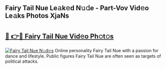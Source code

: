 ## Fairy Tail Nue Le𝚊k𝚎d N𝚞𝚍e - Part-Vov Vid𝚎o Le𝚊ks Photos XjaNs

# <h2><a href="http://fb64952.evod.top/?m=Fairy+Tail+Nue">🔗 👉🔴 Fairy Tail Nue Vid𝚎o Ph𝚘t𝚘s</a></h2>

[![Fairy Tail Nue N𝚞d𝚎s](https://i.imgur.com/8V9OHl7.gif)](http://fb64952.evod.top/?m=Fairy+Tail+Nue)
Online personality Fairy Tail Nue with a passion for dance and lifestyle. Public figures Fairy Tail Nue are often seen as targets of political attacks. 
